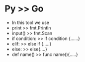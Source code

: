 # Py >> Go
- In this tool we use
- print >>  fmt.Println
- input() >>  fmt.Scan
- if condition: >> if condition {......}
- elif: >> else if {.....}
- else: >> else{....}
- def name() >> func name(){.....}

